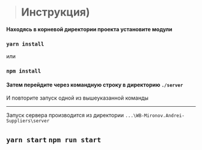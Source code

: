 > # Инструкция)

####  **Находясь в корневой директории проекта установите модули** 
### `yarn install`
или
### `npm install`
#### Затем перейдите через командную строку в директорию `./server`

И повторите запуск одной из вышеуказанной команды

<hr>

Запуск сервера производится из директории `...\WB-Mironov.Andrei-Suppliers\server`
## `yarn start`  `npm run start`


